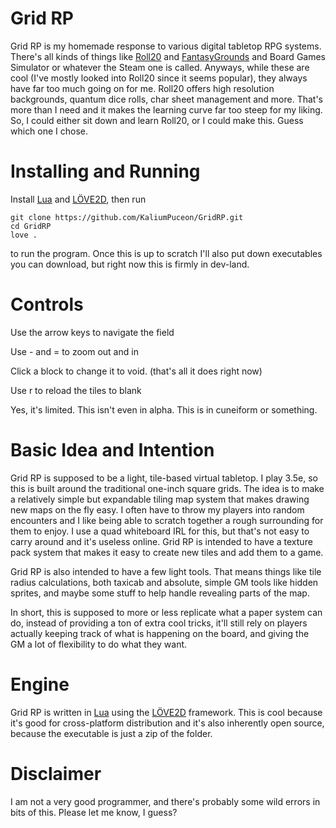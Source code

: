 # Grid RP

Grid RP is my homemade response to various digital tabletop RPG systems. There's
all kinds of things like [Roll20](https://roll20.net/) and 
[FantasyGrounds](https://www.fantasygrounds.com/home/home.php) and Board Games Simulator or
whatever the Steam one is called. Anyways, while these are cool (I've mostly
looked into Roll20 since it seems popular), they always have far too much going
on for me. Roll20 offers high resolution backgrounds, quantum dice rolls, char
sheet management and more. That's more than I need and it makes the learning curve
far too steep for my liking. So, I could either sit down and learn Roll20, or I 
could make this. Guess which one I chose.

# Installing and Running
Install [Lua](https://www.lua.org/) and [LÖVE2D](https://love2d.org), then run
```
git clone https://github.com/KaliumPuceon/GridRP.git
cd GridRP
love .
```
to run the program. Once this is up to scratch I'll also put down executables
you can download, but right now this is firmly in dev-land.

# Controls

Use the arrow keys to navigate the field

Use - and = to zoom out and in

Click a block to change it to void. (that's all it does right now)

Use r to reload the tiles to blank

Yes, it's limited. This isn't even in alpha. This is in cuneiform or something.

# Basic Idea and Intention
Grid RP is supposed to be a light, tile-based virtual tabletop. I play 3.5e, so
this is built around the traditional one-inch square grids. The idea is to make
a relatively simple but expandable tiling map system that makes drawing new maps
on the fly easy. I often have to throw my players into random encounters and I 
like being able to scratch together a rough surrounding for them to enjoy. I use
a quad whiteboard IRL for this, but that's not easy to carry around and it's 
useless online. Grid RP is intended to have a texture pack system that makes it
easy to create new tiles and add them to a game.

Grid RP is also intended to have a few light tools. That means things like tile 
radius calculations, both taxicab and absolute, simple GM tools like hidden 
sprites, and maybe some stuff to help handle revealing parts of the map.

In short, this is supposed to more or less replicate what a paper system can do,
instead of providing a ton of extra cool tricks, it'll still rely on players 
actually keeping track of what is happening on the board, and giving the GM a lot
of flexibility to do what they want.

# Engine
Grid RP is written in [Lua](https://www.lua.org/) using the [LÖVE2D](https://love2d.org/) 
framework. This is cool because it's good for cross-platform distribution and 
it's also inherently open source, because the executable is just a zip of the folder. 

# Disclaimer
I am not a very good programmer, and there's probably some wild errors in bits of
this. Please let me know, I guess?
